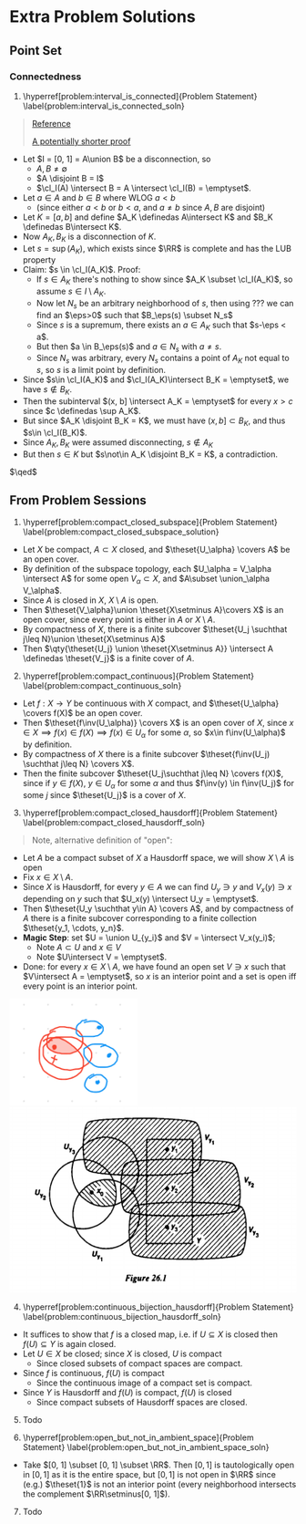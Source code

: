 # Extra Problem Solutions

## Point Set

### Connectedness

1. \hyperref[problem:interval_is_connected]{Problem Statement} \label{problem:interval_is_connected_soln}

> [Reference](https://sites.math.washington.edu/~morrow/334_16/connected.pdf)
>
> [A potentially shorter proof](https://math.stackexchange.com/questions/934421/proof-of-that-every-interval-is-connected)

- Let $I = [0, 1] = A\union B$ be a disconnection, so
  - $A, B \neq \emptyset$
  - $A \disjoint B = I$
  - $\cl_I(A) \intersect B = A \intersect \cl_I(B) = \emptyset$.
- Let $a\in A$ and $b\in B$ where WLOG $a<b$ 
  - (since either $a<b$ or $b<a$, and $a\neq b$ since $A, B$ are disjoint)
- Let $K = [a, b]$ and define $A_K \definedas A\intersect K$ and $B_K \definedas B\intersect K$.
- Now $A_K, B_K$ is a disconnection of $K$.
- Let $s = \sup(A_K)$, which exists since $\RR$ is complete and has the LUB property
- Claim: $s \in \cl_I(A_K)$. Proof:
  - If $s\in A_K$ there's nothing to show since $A_K \subset \cl_I(A_K)$, so assume $s\in I\setminus A_K$.
  - Now let $N_s$ be an arbitrary neighborhood of $s$, then using ??? we can find an $\eps>0$ such that $B_\eps(s) \subset N_s$
  - Since $s$ is a supremum, there exists an $a\in A_K$ such that $s-\eps < a$.
  - But then $a \in B_\eps(s)$ and $a\in N_s$ with $a\neq s$.
  - Since $N_s$ was arbitrary, every $N_s$ contains a point of $A_K$ not equal to $s$, so $s$ is a limit point by definition.
- Since $s\in \cl_I(A_K)$ and $\cl_I(A_K)\intersect B_K = \emptyset$, we have $s\not \in B_K$.
- Then the subinterval $(x, b] \intersect A_K = \emptyset$ for every $x>c$ since $c \definedas \sup A_K$.
- But since $A_K \disjoint B_K = K$, we must have $(x, b] \subset B_K$, and thus $s\in \cl_I(B_K)$.
- Since $A_K, B_K$ were assumed disconnecting, $s\not \in A_K$
- But then $s\in K$ but $s\not\in A_K \disjoint B_K = K$, a contradiction.

$\qed$




## From Problem Sessions


1. \hyperref[problem:compact_closed_subspace]{Problem Statement} \label{problem:compact_closed_subspace_solution}
  - Let $X$ be compact, $A\subset X$ closed, and $\theset{U_\alpha} \covers A$ be an open cover.
  - By definition of the subspace topology, each $U_\alpha = V_\alpha \intersect A$ for some open $V_\alpha \subset X$, and $A\subset \union_\alpha V_\alpha$.
  - Since $A$ is closed in $X$, $X\setminus A$ is open.
  - Then $\theset{V_\alpha}\union \theset{X\setminus A}\covers X$ is an open cover, since every point is either in $A$ or $X\setminus A$.
  - By compactness of $X$, there is a finite subcover $\theset{U_j \suchthat j\leq N}\union \theset{X\setminus A}$
  - Then $\qty{\theset{U_j} \union \theset{X\setminus A}} \intersect A \definedas \theset{V_j}$ is a finite cover of $A$.
2. \hyperref[problem:compact_continuous]{Problem Statement} \label{problem:compact_continuous_soln}
  - Let $f:X\to Y$ be continuous with $X$ compact, and $\theset{U_\alpha} \covers f(X)$ be an open cover.
  - Then $\theset{f\inv(U_\alpha)} \covers X$ is an open cover of $X$, since $x\in X \implies f(x) \in f(X) \implies f(x) \in U_\alpha$ for some $\alpha$, so $x\in f\inv(U_\alpha)$ by definition.
  - By compactness of $X$ there is a finite subcover $\theset{f\inv(U_j) \suchthat j\leq N} \covers X$.
  - Then the finite subcover $\theset{U_j\suchthat j\leq N} \covers f(X)$, since if $y\in f(X)$, $y\in U_\alpha$ for some $\alpha$ and thus $f\inv(y) \in f\inv(U_j)$ for some $j$ since $\theset{U_j}$ is a cover of $X$.

3. \hyperref[problem:compact_closed_hausdorff]{Problem Statement} \label{problem:compact_closed_hausdorff_soln}

> Note, alternative definition of "open":

  - Let $A$ be a compact subset of $X$ a Hausdorff space, we will show $X\setminus A$ is open
  - Fix $x\in X\setminus A$.
  - Since $X$ is Hausdorff, for every $y\in A$ we can find $U_y \ni y$ and $V_x(y) \ni x$ depending on $y$ such that $U_x(y) \intersect U_y = \emptyset$.
  - Then $\theset{U_y \suchthat y\in A} \covers A$, and by compactness of $A$ there is a finite subcover corresponding to a finite collection $\theset{y_1, \cdots, y_n}$.
  - **Magic Step**: set $U = \union U_{y_i}$ and $V = \intersect V_x(y_i)$; 
    - Note $A\subset U$ and $x\in V$
    - Note $U\intersect V = \emptyset$.
  - Done: for every $x\in X\setminus A$, we have found an open set $V\ni x$ such that $V\intersect A = \emptyset$, so $x$ is an interior point and a set is open iff every point is an interior point.

  ![](figures/image_2020-06-11-20-14-26.png) 
  ![](figures/image_2020-06-11-20-35-11.png) 

4. \hyperref[problem:continuous_bijection_hausdorff]{Problem Statement} \label{problem:continuous_bijection_hausdorff_soln}

  - It suffices to show that $f$ is a closed map, i.e. if $U\subseteq X$ is closed then $f(U)\subseteq Y$ is again closed.
  - Let $U\in X$ be closed; since $X$ is closed, $U$ is compact 
    - Since closed subsets of compact spaces are compact.
  - Since $f$ is continuous, $f(U)$ is compact
    - Since the continuous image of a compact set is compact.
  - Since $Y$ is Hausdorff and $f(U)$ is compact, $f(U)$ is closed 
    - Since compact subsets of Hausdorff spaces are closed.

5. Todo

6. \hyperref[problem:open_but_not_in_ambient_space]{Problem Statement} \label{problem:open_but_not_in_ambient_space_soln}

  - Take $[0, 1] \subset [0, 1] \subset \RR$.
    Then $[0, 1]$ is tautologically open in $[0, 1]$ as it is the entire space, but $[0, 1]$ is not open in $\RR$ since (e.g.) $\theset{1}$ is not an interior point (every neighborhood intersects the complement $\RR\setminus[0, 1]$).

7. Todo
